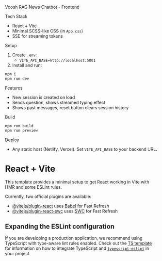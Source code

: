 Voosh RAG News Chatbot - Frontend

Tech Stack
- React + Vite
- Minimal SCSS-like CSS (in `App.css`)
- SSE for streaming tokens

Setup
1) Create `.env`:
   - `VITE_API_BASE=http://localhost:5001`
2) Install and run:
```bash
npm i
npm run dev
```

Features
- New session is created on load
- Sends question, shows streamed typing effect
- Shows past messages, reset button clears session history

Build
```bash
npm run build
npm run preview
```

Deploy
- Any static host (Netlify, Vercel). Set `VITE_API_BASE` to your backend URL.

# React + Vite

This template provides a minimal setup to get React working in Vite with HMR and some ESLint rules.

Currently, two official plugins are available:

- [@vitejs/plugin-react](https://github.com/vitejs/vite-plugin-react/blob/main/packages/plugin-react) uses [Babel](https://babeljs.io/) for Fast Refresh
- [@vitejs/plugin-react-swc](https://github.com/vitejs/vite-plugin-react/blob/main/packages/plugin-react-swc) uses [SWC](https://swc.rs/) for Fast Refresh

## Expanding the ESLint configuration

If you are developing a production application, we recommend using TypeScript with type-aware lint rules enabled. Check out the [TS template](https://github.com/vitejs/vite/tree/main/packages/create-vite/template-react-ts) for information on how to integrate TypeScript and [`typescript-eslint`](https://typescript-eslint.io) in your project.
